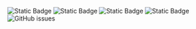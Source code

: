 ![Static Badge](https://img.shields.io/badge/blacklists-60-000000) ![Static Badge](https://img.shields.io/badge/blacklisted-3060971-cc0000) ![Static Badge](https://img.shields.io/badge/whitelisted-2243-00CC00) ![Static Badge](https://img.shields.io/badge/streaming_blacklist-28107-000000) ![GitHub issues](https://img.shields.io/github/issues/fabriziosalmi/blacklists)
